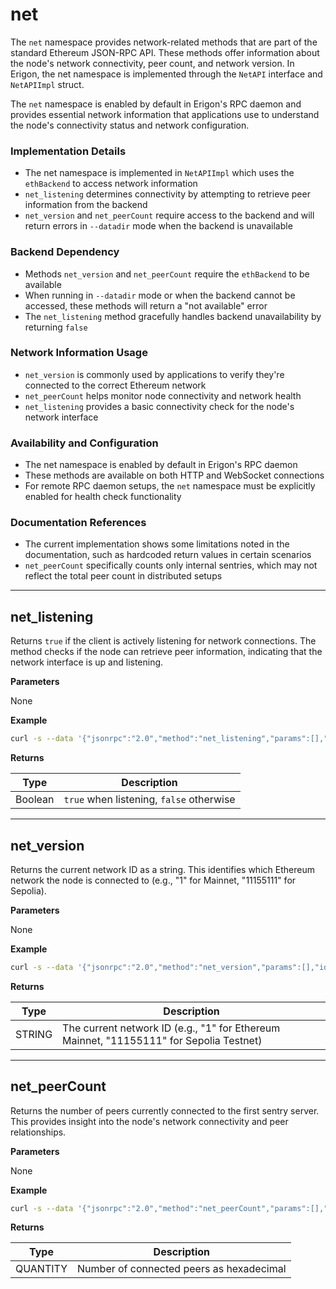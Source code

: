 # net

The `net` namespace provides network-related methods that are part of the standard Ethereum JSON-RPC API. These methods offer information about the node's network connectivity, peer count, and network version. In Erigon, the net namespace is implemented through the `NetAPI` interface and `NetAPIImpl` struct.

The `net` namespace is enabled by default in Erigon's RPC daemon and provides essential network information that applications use to understand the node's connectivity status and network configuration.

### Implementation Details

* The net namespace is implemented in `NetAPIImpl` which uses the `ethBackend` to access network information
* `net_listening` determines connectivity by attempting to retrieve peer information from the backend
* `net_version` and `net_peerCount` require access to the backend and will return errors in `--datadir` mode when the backend is unavailable

### Backend Dependency

* Methods `net_version` and `net_peerCount` require the `ethBackend` to be available
* When running in `--datadir` mode or when the backend cannot be accessed, these methods will return a "not available" error
* The `net_listening` method gracefully handles backend unavailability by returning `false`

### Network Information Usage

* `net_version` is commonly used by applications to verify they're connected to the correct Ethereum network
* `net_peerCount` helps monitor node connectivity and network health
* `net_listening` provides a basic connectivity check for the node's network interface

### Availability and Configuration

* The net namespace is enabled by default in Erigon's RPC daemon
* These methods are available on both HTTP and WebSocket connections
* For remote RPC daemon setups, the `net` namespace must be explicitly enabled for health check functionality

### Documentation References

* The current implementation shows some limitations noted in the documentation, such as hardcoded return values in certain scenarios
* `net_peerCount` specifically counts only internal sentries, which may not reflect the total peer count in distributed setups

***

## **net\_listening**

Returns `true` if the client is actively listening for network connections. The method checks if the node can retrieve peer information, indicating that the network interface is up and listening.

**Parameters**

None

**Example**

```bash
curl -s --data '{"jsonrpc":"2.0","method":"net_listening","params":[],"id":"1"}' -H "Content-Type: application/json" -X POST http://localhost:8545
```

**Returns**

| Type    | Description                              |
| ------- | ---------------------------------------- |
| Boolean | `true` when listening, `false` otherwise |

***

## **net\_version**

Returns the current network ID as a string. This identifies which Ethereum network the node is connected to (e.g., "1" for Mainnet, "11155111" for Sepolia).

**Parameters**

None

**Example**

```bash
curl -s --data '{"jsonrpc":"2.0","method":"net_version","params":[],"id":"1"}' -H "Content-Type: application/json" -X POST http://localhost:8545
```

**Returns**

| Type   | Description                                                                             |
| ------ | --------------------------------------------------------------------------------------- |
| STRING | The current network ID (e.g., "1" for Ethereum Mainnet, "11155111" for Sepolia Testnet) |

***

## **net\_peerCount**

Returns the number of peers currently connected to the first sentry server. This provides insight into the node's network connectivity and peer relationships.

**Parameters**

None

**Example**

```bash
curl -s --data '{"jsonrpc":"2.0","method":"net_peerCount","params":[],"id":"1"}' -H "Content-Type: application/json" -X POST http://localhost:8545
```

**Returns**

| Type     | Description                              |
| -------- | ---------------------------------------- |
| QUANTITY | Number of connected peers as hexadecimal |
